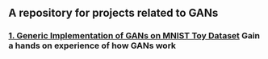 ## A repository for projects related to GANs

### [1. Generic Implementation of GANs on MNIST Toy Dataset](https://github.com/aishajv/GANs/tree/master/GANS%20-%20MNIST) Gain a hands on experience of how GANs work
